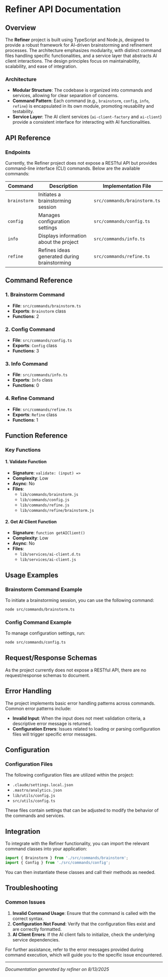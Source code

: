 <!---
This file was automatically generated by refiner
Generated on: 2025-08-13T05:58:30.628Z
Document type: api
Title: API Documentation

To prevent this file from being overwritten, add custom content
between the CUSTOM_START and CUSTOM_END markers below.
--->

# Refiner API Documentation

## Overview

The **Refiner** project is built using TypeScript and Node.js, designed to provide a robust framework for AI-driven brainstorming and refinement processes. The architecture emphasizes modularity, with distinct command files handling specific functionalities, and a service layer that abstracts AI client interactions. The design principles focus on maintainability, scalability, and ease of integration.

### Architecture

- **Modular Structure**: The codebase is organized into commands and services, allowing for clear separation of concerns.
- **Command Pattern**: Each command (e.g., `brainstorm`, `config`, `info`, `refine`) is encapsulated in its own module, promoting reusability and testability.
- **Service Layer**: The AI client services (`ai-client-factory` and `ai-client`) provide a consistent interface for interacting with AI functionalities.

## API Reference

### Endpoints

Currently, the Refiner project does not expose a RESTful API but provides command-line interface (CLI) commands. Below are the available commands:

| Command      | Description                              | Implementation File                     |
|--------------|------------------------------------------|-----------------------------------------|
| `brainstorm` | Initiates a brainstorming session        | `src/commands/brainstorm.ts`           |
| `config`     | Manages configuration settings           | `src/commands/config.ts`               |
| `info`       | Displays information about the project   | `src/commands/info.ts`                 |
| `refine`     | Refines ideas generated during brainstorming | `src/commands/refine.ts`               |

## Command Reference

### 1. Brainstorm Command

- **File**: `src/commands/brainstorm.ts`
- **Exports**: `Brainstorm` class
- **Functions**: 2

### 2. Config Command

- **File**: `src/commands/config.ts`
- **Exports**: `Config` class
- **Functions**: 3

### 3. Info Command

- **File**: `src/commands/info.ts`
- **Exports**: `Info` class
- **Functions**: 0

### 4. Refine Command

- **File**: `src/commands/refine.ts`
- **Exports**: `Refine` class
- **Functions**: 1

## Function Reference

### Key Functions

#### 1. Validate Function

- **Signature**: `validate: (input) =>`
- **Complexity**: Low
- **Async**: No
- **Files**:
  - `lib/commands/brainstorm.js`
  - `lib/commands/config.js`
  - `lib/commands/refine.js`
  - `lib/commands/refine/brainstorm.js`

#### 2. Get AI Client Function

- **Signature**: `function getAIClient()`
- **Complexity**: Low
- **Async**: No
- **Files**:
  - `lib/services/ai-client.d.ts`
  - `lib/services/ai-client.js`

## Usage Examples

### Brainstorm Command Example

To initiate a brainstorming session, you can use the following command:

```bash
node src/commands/brainstorm.ts
```

### Config Command Example

To manage configuration settings, run:

```bash
node src/commands/config.ts
```

## Request/Response Schemas

As the project currently does not expose a RESTful API, there are no request/response schemas to document.

## Error Handling

The project implements basic error handling patterns across commands. Common error patterns include:

- **Invalid Input**: When the input does not meet validation criteria, a descriptive error message is returned.
- **Configuration Errors**: Issues related to loading or parsing configuration files will trigger specific error messages.

## Configuration

### Configuration Files

The following configuration files are utilized within the project:

- `.claude/settings.local.json`
- `.mastro/analytics.json`
- `lib/utils/config.js`
- `src/utils/config.ts`

These files contain settings that can be adjusted to modify the behavior of the commands and services.

## Integration

To integrate with the Refiner functionality, you can import the relevant command classes into your application:

```typescript
import { Brainstorm } from './src/commands/brainstorm';
import { Config } from './src/commands/config';
```

You can then instantiate these classes and call their methods as needed.

## Troubleshooting

### Common Issues

1. **Invalid Command Usage**: Ensure that the command is called with the correct syntax.
2. **Configuration Not Found**: Verify that the configuration files exist and are correctly formatted.
3. **AI Client Errors**: If the AI client fails to initialize, check the underlying service dependencies.

For further assistance, refer to the error messages provided during command execution, which will guide you to the specific issue encountered.

---

<!-- CUSTOM_START -->
<!-- Add your custom content here - it will be preserved during regeneration -->
<!-- CUSTOM_END -->

*Documentation generated by refiner on 8/13/2025*